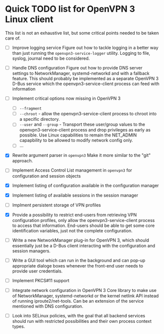Quick TODO list for OpenVPN 3 Linux client
==========================================

This list is not an exhaustive list, but some critical points needed to be
taken care of.

- [ ] Improve logging service
  Figure out how to tackle logging in a better way than just running
  the ``openvpn3-service-logger`` utility.  Logging to file, syslog, journal
  need to be considered.

- [ ] Handle DNS configuration
  Figure out how to provide DNS server settings to NetworkManager,
  systemd-networkd and with a fallback feature.  This should probably
  be implemented as a separate OpenVPN 3 D-Bus service which the
  openvpn3-service-client process can feed with information

- [ ] Implement critical options now missing in OpenVPN 3
    - [ ] ``--fragment``
    - [ ] ``--chroot`` - allow the openvpn3-service-client process to
      chroot into a specific directory.
    - [ ] ``--user`` and ``--group`` - Transport these user/group values
      to the openvpn3-service-client process and drop privileges
      as early as possible.  Use Linux capabilities to remain the
      NET_ADMIN capapbility to be allowed to modify network config
      only.
    - [ ] ...

- [x] Rewrite argument parser in ``openvpn3``
  Make it more similar to the "git" approach.

- [ ] Implement Access Control List management in ``openvpn3`` for
  configuration and session objects

- [x] Implement listing of configuration available in the configuration manager

- [x] Implement listing of available sessions in the session manager

- [ ] Implment persistent storage of VPN profiles

- [x] Provide a possibility to restrict  end-users from retrieving VPN
  configuration profiles, only allow the openvpn3-service-client process
  to access that information.  End-users should be able to get some core
  identification variables, just not the complete configuration.
    
- [ ] Write a new NetworkManager plug-in for OpenVPN 3, which should essentially
  just be a D-Bus client interacting with the configuration and session
  managers.

- [ ] Write a GUI tool which can run in the background and can pop-up
  appropriate dialoge boxes whenever the front-end user needs to provide
  user credentials.

- [ ] Implement PKCS#11 support

- [ ] Integrate network configuration in OpenVPN 3 Core library to make use
  of NetworkManager, systemd-networkd or the kernel netlink API instead
  of running iproute2/net-tools.  Can be an extension of the service
  mentioned with DNS configuration.

- [ ] Look into SELinux policies, with the goal that all backend services should
  run with restricted possibilities and their own process context types.

